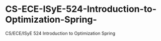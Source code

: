 # CS-ECE-ISyE-524-Introduction-to-Optimization-Spring-
CS/ECE/ISyE 524 Introduction to Optimization Spring 
